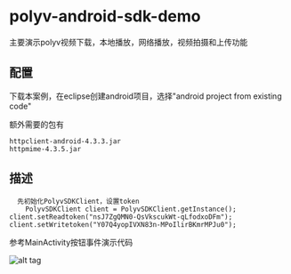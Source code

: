 polyv-android-sdk-demo
======================

主要演示polyv视频下载，本地播放，网络播放，视频拍摄和上传功能

配置
--
下载本案例，在eclipse创建android项目，选择"android project from existing code"

额外需要的包有

	httpclient-android-4.3.3.jar
	httpmime-4.3.5.jar


描述
--
      先初始化PolyvSDKClient，设置token
      	PolyvSDKClient client = PolyvSDKClient.getInstance();
	client.setReadtoken("nsJ7ZgQMN0-QsVkscukWt-qLfodxoDFm");
	client.setWritetoken("Y07Q4yopIVXN83n-MPoIlirBKmrMPJu0");
		
参考MainActivity按钮事件演示代码



![alt tag](https://cloud.githubusercontent.com/assets/3022663/4606614/4593a3e2-5227-11e4-8108-e1ef286ca087.png)
  
